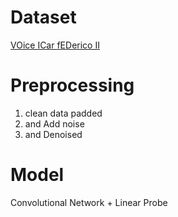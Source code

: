 
# Dataset
[VOice ICar fEDerico II](https://archive.physionet.org/physiobank/database/voiced/#data-collection)

# Preprocessing
1. clean data padded
2. and Add noise
3. and Denoised

# Model
 Convolutional Network + Linear Probe
